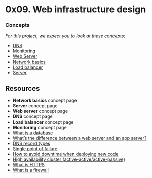 <h1 class="gap">0x09. Web infrastructure design</h1>
<div class="panel panel-default">
    <div class="panel-heading">
      <h3 class="panel-title">Concepts</h3>
    </div>
    <div class="panel-body">
      <p>
        <em>For this project, we expect you to look at these concepts:</em>
      </p>

<ul>
    <li>
    <a href="/concepts/12">DNS</a>
    </li>
    <li>
    <a href="/concepts/13">Monitoring</a>
    </li>
    <li>
    <a href="/concepts/17">Web Server</a>
    </li>
    <li>
    <a href="/concepts/33">Network basics</a>
    </li>
    <li>
    <a href="/concepts/46">Load balancer</a>
    </li>
    <li>
    <a href="/concepts/67">Server</a>
    </li>
</ul>
</div>
</div>

<h2>Resources</h2>
<ul>
<li><strong>Network basics</strong> concept page</li>
<li><strong>Server</strong> concept page</li>
<li><strong>Web server</strong> concept page</li>
<li><strong>DNS</strong> concept page</li>
<li><strong>Load balancer</strong> concept page</li>
<li><strong>Monitoring</strong> concept page</li>
<li><a href="/rltoken/woDFYUG0y_SrA79AaYbFCA" title="What is a database" target="_blank">What is a database</a> </li>
<li><a href="/rltoken/Nb8B47Y2D8SLqQMOKVoQyQ" title="What's the difference between a web server and an app server?" target="_blank">What’s the difference between a web server and an app server?</a></li>
<li><a href="/rltoken/ojwHUACZEtIWfI9M6i7c3g" title="DNS record types" target="_blank">DNS record types</a> </li>
<li><a href="/rltoken/wYpewVpIp9PSqqL27RPafg" title="Single point of failure" target="_blank">Single point of failure</a> </li>
<li><a href="/rltoken/Mlvynt0OgLQXrxjrC5Wlnw" title="How to avoid downtime when deploying new code" target="_blank">How to avoid downtime when deploying new code</a> </li>
<li><a href="/rltoken/POX3jE0S6TChQHSYQraYeQ" title="High availability cluster (active-active/active-passive)" target="_blank">High availability cluster (active-active/active-passive)</a> </li>
<li><a href="/rltoken/N4BwU4wYDNW02kdzMiekFw" title="What is HTTPS" target="_blank">What is HTTPS</a> </li>
<li><a href="/rltoken/ZFTutaKN4wWzmL4fWhQmeg" title="What is a firewall" target="_blank">What is a firewall</a> </li>
</ul>